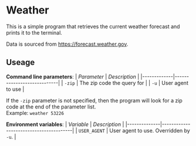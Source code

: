 # Weather

This is a simple program that retrieves the current weather forecast and prints it to the terminal.

Data is sourced from <https://forecast.weather.gov>.

## Useage

**Command line parameters**:
| *Parameter* | *Description*              |
|-------------|----------------------------|
| `-zip`      | The zip code the query for |
| `-u`        | User agent to use          |

If the `-zip` parameter is not specified, then the program will look for a zip code at the end of the parameter list.  
Example: `weather 53226`

**Environment variables**:
| *Variable*   | *Description*                          |
|--------------|----------------------------------------|
| `USER_AGENT` | User agent to use. Overridden by `-u`. |


